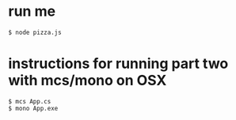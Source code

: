# run me

    $ node pizza.js

# instructions for running part two with mcs/mono on OSX

	$ mcs App.cs
	$ mono App.exe
